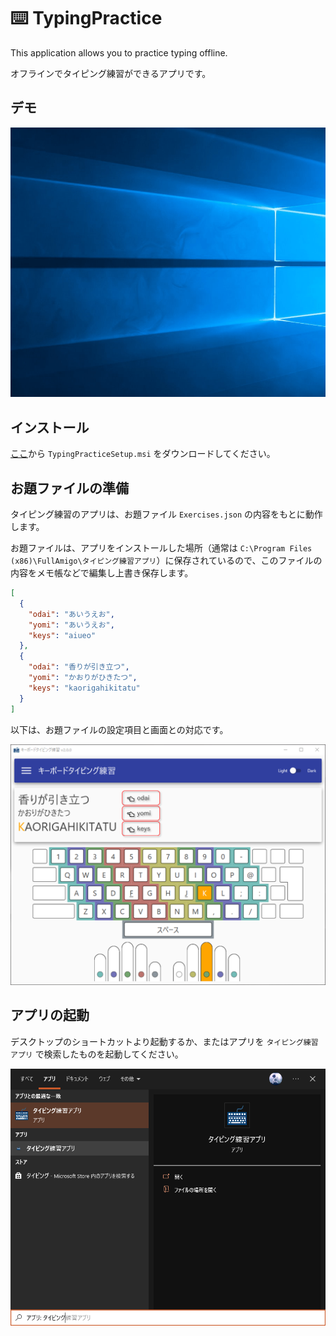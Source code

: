 # ⌨️ TypingPractice

This application allows you to practice typing offline.

オフラインでタイピング練習ができるアプリです。

## デモ

![demo](Images/KeyboardTypingPractice_DEMO_ver1.0.x.gif)

## インストール

[ここ](https://github.com/FullAmigo/TypingPractice/releases/latest)から `TypingPracticeSetup.msi` をダウンロードしてください。

## お題ファイルの準備

タイピング練習のアプリは、お題ファイル `Exercises.json` の内容をもとに動作します。

お題ファイルは、アプリをインストールした場所（通常は `C:\Program Files (x86)\FullAmigo\タイピング練習アプリ`）に保存されているので、このファイルの内容をメモ帳などで編集し上書き保存します。

```json
[
  {
    "odai": "あいうえお",
    "yomi": "あいうえお",
    "keys": "aiueo"
  },
  {
    "odai": "香りが引き立つ",
    "yomi": "かおりがひきたつ",
    "keys": "kaorigahikitatu"
  }
]
```

以下は、お題ファイルの設定項目と画面との対応です。

![](Images/Configure_Exercises2.png)

## アプリの起動

デスクトップのショートカットより起動するか、またはアプリを `タイピング練習アプリ` で検索したものを起動してください。

![](Images/Launch.png)

